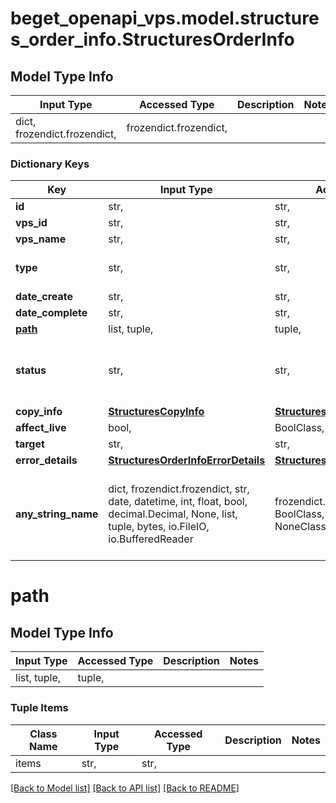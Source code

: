 # beget_openapi_vps.model.structures_order_info.StructuresOrderInfo

## Model Type Info
Input Type | Accessed Type | Description | Notes
------------ | ------------- | ------------- | -------------
dict, frozendict.frozendict,  | frozendict.frozendict,  |  | 

### Dictionary Keys
Key | Input Type | Accessed Type | Description | Notes
------------ | ------------- | ------------- | ------------- | -------------
**id** | str,  | str,  |  | [optional] 
**vps_id** | str,  | str,  |  | [optional] 
**vps_name** | str,  | str,  |  | [optional] 
**type** | str,  | str,  |  | [optional] must be one of ["DOWNLOAD", "RESTORE", ] 
**date_create** | str,  | str,  |  | [optional] 
**date_complete** | str,  | str,  |  | [optional] 
**[path](#path)** | list, tuple,  | tuple,  |  | [optional] 
**status** | str,  | str,  |  | [optional] must be one of ["PROCESSING", "COMPLETED", "ERROR", "COMPLETED_PARTIALLY", ] 
**copy_info** | [**StructuresCopyInfo**](StructuresCopyInfo.md) | [**StructuresCopyInfo**](StructuresCopyInfo.md) |  | [optional] 
**affect_live** | bool,  | BoolClass,  |  | [optional] 
**target** | str,  | str,  |  | [optional] 
**error_details** | [**StructuresOrderInfoErrorDetails**](StructuresOrderInfoErrorDetails.md) | [**StructuresOrderInfoErrorDetails**](StructuresOrderInfoErrorDetails.md) |  | [optional] 
**any_string_name** | dict, frozendict.frozendict, str, date, datetime, int, float, bool, decimal.Decimal, None, list, tuple, bytes, io.FileIO, io.BufferedReader | frozendict.frozendict, str, BoolClass, decimal.Decimal, NoneClass, tuple, bytes, FileIO | any string name can be used but the value must be the correct type | [optional]

# path

## Model Type Info
Input Type | Accessed Type | Description | Notes
------------ | ------------- | ------------- | -------------
list, tuple,  | tuple,  |  | 

### Tuple Items
Class Name | Input Type | Accessed Type | Description | Notes
------------- | ------------- | ------------- | ------------- | -------------
items | str,  | str,  |  | 

[[Back to Model list]](../../README.md#documentation-for-models) [[Back to API list]](../../README.md#documentation-for-api-endpoints) [[Back to README]](../../README.md)

